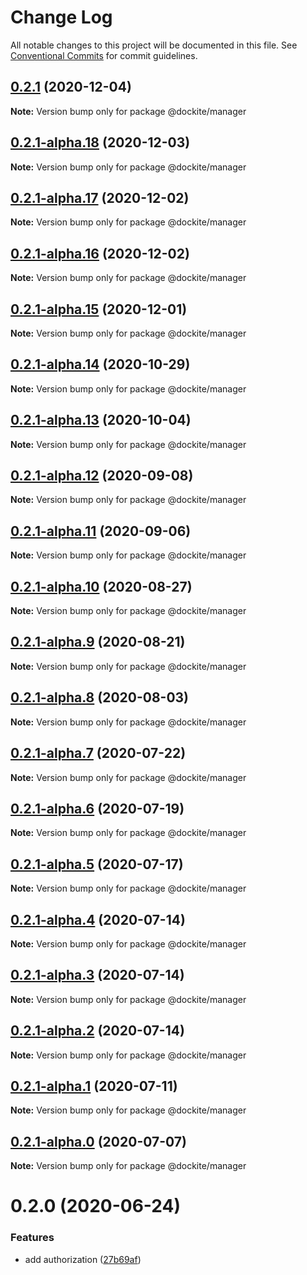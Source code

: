 # Change Log

All notable changes to this project will be documented in this file.
See [Conventional Commits](https://conventionalcommits.org) for commit guidelines.

## [0.2.1](https://github.com/dockite/dockite/compare/@dockite/manager@0.2.1-alpha.18...@dockite/manager@0.2.1) (2020-12-04)

**Note:** Version bump only for package @dockite/manager





## [0.2.1-alpha.18](https://github.com/dockite/dockite/compare/@dockite/manager@0.2.1-alpha.17...@dockite/manager@0.2.1-alpha.18) (2020-12-03)

**Note:** Version bump only for package @dockite/manager





## [0.2.1-alpha.17](https://github.com/dockite/dockite/compare/@dockite/manager@0.2.1-alpha.16...@dockite/manager@0.2.1-alpha.17) (2020-12-02)

**Note:** Version bump only for package @dockite/manager





## [0.2.1-alpha.16](https://github.com/dockite/dockite/compare/@dockite/manager@0.2.1-alpha.15...@dockite/manager@0.2.1-alpha.16) (2020-12-02)

**Note:** Version bump only for package @dockite/manager





## [0.2.1-alpha.15](https://github.com/dockite/dockite/compare/@dockite/manager@0.2.1-alpha.14...@dockite/manager@0.2.1-alpha.15) (2020-12-01)

**Note:** Version bump only for package @dockite/manager





## [0.2.1-alpha.14](https://github.com/dockite/dockite/compare/@dockite/manager@0.2.1-alpha.13...@dockite/manager@0.2.1-alpha.14) (2020-10-29)

**Note:** Version bump only for package @dockite/manager





## [0.2.1-alpha.13](https://github.com/dockite/dockite/compare/@dockite/manager@0.2.1-alpha.12...@dockite/manager@0.2.1-alpha.13) (2020-10-04)

**Note:** Version bump only for package @dockite/manager





## [0.2.1-alpha.12](https://github.com/dockite/dockite/compare/@dockite/manager@0.2.1-alpha.11...@dockite/manager@0.2.1-alpha.12) (2020-09-08)

**Note:** Version bump only for package @dockite/manager





## [0.2.1-alpha.11](https://github.com/dockite/dockite/compare/@dockite/manager@0.2.1-alpha.10...@dockite/manager@0.2.1-alpha.11) (2020-09-06)

**Note:** Version bump only for package @dockite/manager





## [0.2.1-alpha.10](https://github.com/dockite/dockite/compare/@dockite/manager@0.2.1-alpha.9...@dockite/manager@0.2.1-alpha.10) (2020-08-27)

**Note:** Version bump only for package @dockite/manager





## [0.2.1-alpha.9](https://github.com/dockite/dockite/compare/@dockite/manager@0.2.1-alpha.8...@dockite/manager@0.2.1-alpha.9) (2020-08-21)

**Note:** Version bump only for package @dockite/manager





## [0.2.1-alpha.8](https://github.com/dockite/dockite/compare/@dockite/manager@0.2.1-alpha.7...@dockite/manager@0.2.1-alpha.8) (2020-08-03)

**Note:** Version bump only for package @dockite/manager





## [0.2.1-alpha.7](https://github.com/dockite/dockite/compare/@dockite/manager@0.2.1-alpha.6...@dockite/manager@0.2.1-alpha.7) (2020-07-22)

**Note:** Version bump only for package @dockite/manager





## [0.2.1-alpha.6](https://github.com/dockite/dockite/compare/@dockite/manager@0.2.0...@dockite/manager@0.2.1-alpha.6) (2020-07-19)

**Note:** Version bump only for package @dockite/manager





## [0.2.1-alpha.5](https://github.com/dockite/dockite/compare/@dockite/manager@0.2.1-alpha.4...@dockite/manager@0.2.1-alpha.5) (2020-07-17)

**Note:** Version bump only for package @dockite/manager





## [0.2.1-alpha.4](https://github.com/dockite/dockite/compare/@dockite/manager@0.2.1-alpha.3...@dockite/manager@0.2.1-alpha.4) (2020-07-14)

**Note:** Version bump only for package @dockite/manager





## [0.2.1-alpha.3](https://github.com/dockite/dockite/compare/@dockite/manager@0.2.1-alpha.2...@dockite/manager@0.2.1-alpha.3) (2020-07-14)

**Note:** Version bump only for package @dockite/manager





## [0.2.1-alpha.2](https://github.com/dockite/dockite/compare/@dockite/manager@0.2.1-alpha.1...@dockite/manager@0.2.1-alpha.2) (2020-07-14)

**Note:** Version bump only for package @dockite/manager





## [0.2.1-alpha.1](https://github.com/dockite/dockite/compare/@dockite/manager@0.2.1-alpha.0...@dockite/manager@0.2.1-alpha.1) (2020-07-11)

**Note:** Version bump only for package @dockite/manager





## [0.2.1-alpha.0](https://github.com/dockite/dockite/compare/@dockite/manager@0.2.0...@dockite/manager@0.2.1-alpha.0) (2020-07-07)

**Note:** Version bump only for package @dockite/manager





# 0.2.0 (2020-06-24)


### Features

* add authorization ([27b69af](https://github.com/dockite/dockite/commit/27b69afa2e15cc246cea082be245db17be453a78))
